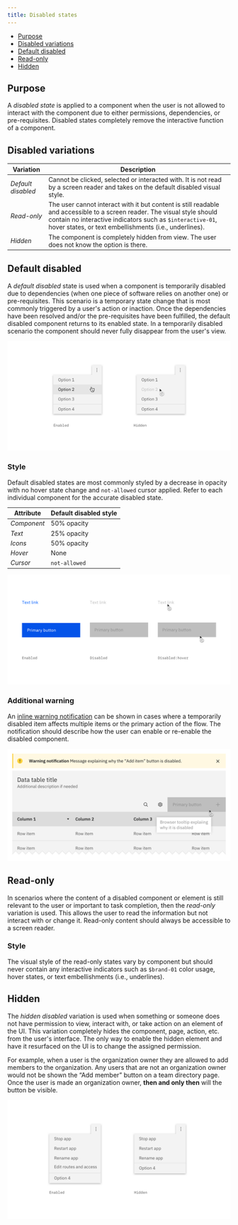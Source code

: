 ```yaml
---
title: Disabled states
---
```


<anchor-links>
<ul>
    <li><a data-scroll href="#purpose">Purpose</a></li>
    <li><a data-scroll href="#disabled-variations">Disabled variations</a></li>
    <li><a data-scroll href="#default-disabled">Default disabled</a></li>
    <li><a data-scroll href="#read-only">Read-only</a></li>
    <li><a data-scroll href="#hidden">Hidden</a></li>
</ul>
</anchor-links>

## Purpose

A _disabled state_ is applied to a component when the user is not allowed to interact with the component due to either permissions, dependencies, or pre-requisites. Disabled states completely remove the interactive function of a component.

## Disabled variations

| Variation            | Description                                                                                                                                                                                                                               |
| -------------------- | ----------------------------------------------------------------------------------------------------------------------------------------------------------------------------------------------------------------------------------------- |
| _Default disabled_| Cannot be clicked, selected or interacted with. It is not read by a screen reader and takes on the default disabled visual style.                                                                                                         |
| _Read-only_        | The user cannot interact with it but content is still readable and accessible to a screen reader. The visual style should contain no interactive indicators such as `$interactive-01`, hover states, or text embellishments (i.e., underlines). |
| _Hidden_          | The component is completely hidden from view. The user does not know the option is there.                                                                                                                                                 |

## Default disabled

A _default disabled_ state is used when a component is temporarily disabled due to dependencies (when one piece of software relies on another one) or pre-requisites. This scenario is a temporary state change that is most commonly triggered by a user's action or inaction. Once the dependencies have been resolved and/or the pre-requisites have been fulfilled, the default disabled component returns to its enabled state. In a temporarily disabled scenario the component should never fully disappear from the user's view.

<image-component cols="8">

![Default disabled example on the right](images/disabled-1.png)

</image-component>

### Style

Default disabled states are most commonly styled by a decrease in opacity with no hover state change and `not-allowed` cursor applied. Refer to each individual component for the accurate disabled state.

| Attribute | Default disabled style |
| --------- | ---------------------- |
| _Component_ | 50% opacity            |
| _Text_      | 25% opacity            |
| _Icons_     | 50% opacity            |
| _Hover_     | None                   |
| _Cursor_   | `not-allowed`          |

<image-component cols="8">

![Default disabled style examples](images/disabled-2.png)

</image-component>

### Additional warning

An [inline warning notification](/components/notification/code) can be shown in cases where a temporarily disabled item affects multiple items or the primary action of the flow. The notification should describe how the user can enable or re-enable the disabled component.

<image-component cols="8">

![Additional warning with default disabled example](images/disabled-3.png)

</image-component>

## Read-only

In scenarios where the content of a disabled component or element is still relevant to the user or important to task completion, then the _read-only_ variation is used. This allows the user to read the information but not interact with or change it. Read-only content should always be accessible to a screen reader.

### Style

The visual style of the read-only states vary by component but should never contain any interactive indicators such as `$brand-01` color usage, hover states, or text embellishments (i.e., underlines).

## Hidden

The _hidden disabled_ variation is used when something or someone does not have permission to view, interact with, or take action on an element of the UI. This variation completely hides the component, page, action, etc. from the user's interface. The only way to enable the hidden element and have it resurfaced on the UI is to change the assigned permission.

For example, when a user is the organization owner they are allowed to add members to the organization. Any users that are not an organization owner would not be shown the “Add member” button on a team directory page. Once the user is made an organization owner, **then and only then** will the button be visible.

<image-component cols="8">

![Example of hidden disabled content on the right](images/disabled-4.png)

</image-component>

